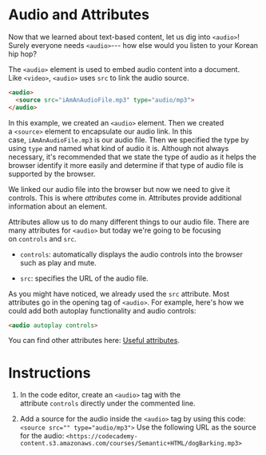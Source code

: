 Audio and Attributes
====================

Now that we learned about text-based content, let us dig into `<audio>`! Surely everyone needs `<audio>`--- how else would you listen to your Korean hip hop?

The `<audio>` element is used to embed audio content into a document. Like `<video>`, `<audio>` uses `src` to link the audio source.
````html
<audio>
  <source src="iAmAnAudioFile.mp3" type="audio/mp3">
</audio>

````

In this example, we created an `<audio>` element. Then we created a `<source>` element to encapsulate our audio link. In this case, `iAmAnAudioFile.mp3` is our audio file. Then we specified the type by using `type` and named what kind of audio it is. Although not always necessary, it's recommended that we state the type of audio as it helps the browser identify it more easily and determine if that type of audio file is supported by the browser.

We linked our audio file into the browser but now we need to give it controls. This is where *attributes* come in. Attributes provide additional information about an element.

Attributes allow us to do many different things to our audio file. There are many attributes for `<audio>` but today we're going to be focusing on `controls` and `src`.

-   `controls`: automatically displays the audio controls into the browser such as play and mute.

-   `src`: specifies the URL of the audio file.

As you might have noticed, we already used the `src` attribute. Most attributes go in the opening tag of `<audio>`. For example, here's how we could add both autoplay functionality and audio controls:
````html
<audio autoplay controls>
````

You can find other attributes here: [Useful attributes](https://developer.mozilla.org/en-US/docs/Web/HTML/Element/audio#Attributes).

# Instructions

1. In the code editor, create an `<audio>` tag with the attribute `controls` directly under the commented line.

2. Add a source for the audio inside the `<audio>` tag by using this code:
`<source src="" type="audio/mp3">`
Use the following URL as the source for the audio:
`<https://codecademy-content.s3.amazonaws.com/courses/Semantic+HTML/dogBarking.mp3>`
